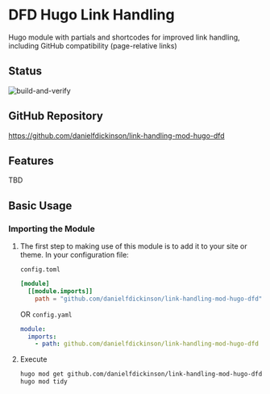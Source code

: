 # DFD Hugo Link Handling

Hugo module with partials and shortcodes for improved link handling, including GitHub compatibility (page-relative links)

## Status

![build-and-verify](https://github.com/danielfdickinson/link-handling-mod-hugo-dfd/actions/workflows/build-and-verify.yml/badge.svg)

## GitHub Repository

<https://github.com/danielfdickinson/link-handling-mod-hugo-dfd>

## Features

TBD

## Basic Usage

### Importing the Module

1. The first step to making use of this module is to add it to your site or theme.  In your configuration file:

   ``config.toml``
   ```toml
   [module]
     [[module.imports]]
       path = "github.com/danielfdickinson/link-handling-mod-hugo-dfd"
   ```
   OR
   ``config.yaml``
   ```yaml
   module:
     imports:
       - path: github.com/danielfdickinson/link-handling-mod-hugo-dfd
   ```
2. Execute
   ```bash
   hugo mod get github.com/danielfdickinson/link-handling-mod-hugo-dfd
   hugo mod tidy
   ```
